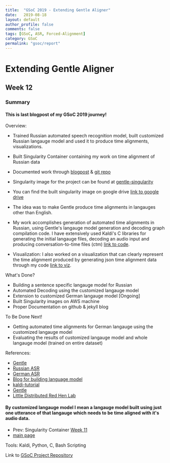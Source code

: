 ```yaml
---
title:  "GSoC 2019 - Extending Gentle Aligner"
date:   2019-08-18
layout: default
author_profile: false
comments: false
tags: [GSoC, ASR, Forced-Alignment]
category: GSoC
permalink: "gsoc/report"
---
```


<h1> Extending Gentle Aligner </h1>
<h2> Week 12 </h2>
<h3> Summary </h3>

#### This is last blogpost of my GSoC 2019 journey! 

Overview:
 
* Trained Russian automated speech recognition model, built customized Russian langauge model and used it to produce time alignments, visualizations.
* Built Singularity Container containing my work on time alignment of Russian data
* Documented work through [blogpost](https://shreya2111.github.io/gsoc) & [git repo](https://github.com/shreya2111/gentle-labs)
* Singularity image for the project can be found at [gentle-singularity](https://github.com/shreya2111/gentle-singularity)
* You can find the built singularity image on google drive [link to google drive](https://drive.google.com/drive/folders/1tt6xWZBODXElJm7aijcRDDTvglDYCHCF?usp=sharing)

* The idea was to make Gentle produce time alignments in langauges other than English. 
* My work accomplishes generation of automated time alignments in Russian, using Gentle's langauge model generation and decoding graph compilation code. I have extensively used Kaldi's C libraries for generating the initial langauge files, decoding an audio input and producing conversation-to-time files (ctm) [link to code](https://github.com/shreya2111/gentle-labs/tree/master/v2).
* Visualization: I also worked on a visualization that can clearly represent the time alignment produced by generating json time alignment data through my code [link to viz](https://shreya2111.github.io/gsocWk3).

What's Done?

* Building a sentence specific langauge model for Russian
* Automated Decoding using the customized langauge model
* Extension to customized German langauge model [Ongoing]
* Built Singularity images on AWS machine 
* Proper Documentation on github & jekyll blog

To Be Done Next!

* Getting automated time alignments for German langauge using the customized langauge model
* Evaluating the results of customized langauge model and whole langauge model (trained on entire dataset)

References:

* [Gentle](https://github.com/lowerquality/gentle)
* [Russian ASR](https://github.com/grib0ed0v/kaldi-for-russian)
* [German ASR](https://github.com/uhh-lt/kaldi-tuda-de)
* [Blog for building language model](https://chrisearch.wordpress.com/2017/03/11/speech-recognition-using-kaldi-extending-and-using-the-aspire-model/)
* [kaldi-tutorial](http://jrmeyer.github.io/asr/2016/01/26/Installing-Kaldi.html)
* [Gentle](https://github.com/lowerquality/gentle)
* [Little Distributed Red Hen Lab](http://www.redhenlab.org/)

#### By customized langauge model I mean a langauge model built using just one utterance of that langauge which needs to be time aligned with it's audio data.

* Prev: Singularity Container [Week 11](https://shreya2111.github.io/gsoc/gsocwk11)
* [main page](https://shreya2111.github.io/gsoc)

Tools:
Kaldi, Python, C, Bash Scripting

Link to [GSoC Project Repository](https://github.com/shreya2111/gentle-labs)